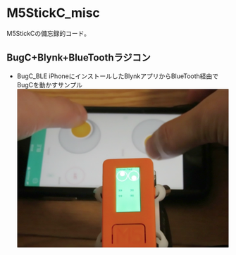 # M5StickC_misc
M5StickCの備忘録的コード。

## BugC+Blynk+BlueToothラジコン
* BugC_BLE
iPhoneにインストールしたBlynkアプリからBlueTooth経由でBugCを動かすサンプル
![ジョイスティック](figure/figure_001.png)